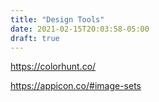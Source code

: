 ```yaml
---
title: "Design Tools"
date: 2021-02-15T20:03:58-05:00
draft: true
---
```

https://colorhunt.co/

https://appicon.co/#image-sets
